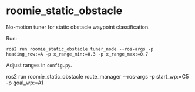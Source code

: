# roomie_static_obstacle

No-motion tuner for static obstacle waypoint classification.

Run:

```
ros2 run roomie_static_obstacle tuner_node --ros-args -p heading_row:=A -p x_range_min:=0.3 -p x_range_max:=0.7
```

Adjust ranges in `config.py`.


ros2 run roomie_static_obstacle route_manager --ros-args -p start_wp:=C5 -p goal_wp:=A1